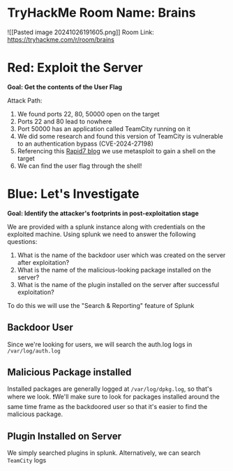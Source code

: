 # TryHackMe Room Name: Brains

![[Pasted image 20241026191605.png]]
 Room Link: https://tryhackme.com/r/room/brains 
# Red: Exploit the Server

**Goal: Get the contents of the User Flag**

Attack Path:
1. We found ports 22, 80, 50000 open on the target
2. Ports 22 and 80 lead to nowhere
3. Port 50000 has an application called TeamCity running on it
4. We did some research and found this version of TeamCity is vulnerable to an authentication bypass (CVE-2024-27198)
5. Referencing this [Rapid7 blog](https://www.rapid7.com/blog/post/2024/03/04/etr-cve-2024-27198-and-cve-2024-27199-jetbrains-teamcity-multiple-authentication-bypass-vulnerabilities-fixed/) we use metasploit to gain a shell on the target
6. We can find the user flag through the shell!

# Blue: Let's Investigate

**Goal: Identify the attacker's footprints in post-exploitation stage**

We are provided with a splunk instance along with credentials on the exploited machine. Using splunk we need to answer the following questions:
1. What is the name of the backdoor user which was created on the server after exploitation?  
2. What is the name of the malicious-looking package installed on the server?  
3. What is the name of the plugin installed on the server after successful exploitation?

To do this we will use the "Search & Reporting" feature of Splunk
## Backdoor User
Since we're looking for users, we will search the auth.log logs in `/var/log/auth.log`

## Malicious Package installed
Installed packages are generally logged at `/var/log/dpkg.log`, so that's where we look. 
❗We'll make sure to look for packages installed around the same time frame as the backdoored user so that it's easier to find the malicious package.

## Plugin Installed on Server
We simply searched plugins in splunk. 
Alternatively, we can search `TeamCity` logs